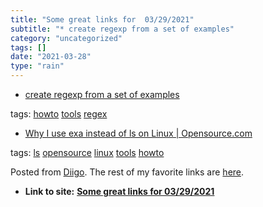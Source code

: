 ```yaml
---
title: "Some great links for  03/29/2021"
subtitle: "* create regexp from a set of examples"
category: "uncategorized"
tags: []
date: "2021-03-28"
type: "rain"
---
```

* [create regexp from a set of examples](<https://github.com/pemistahl/grex>)

tags: [howto](<https://www.diigo.com/user/pitosalas/howto>)
[tools](<https://www.diigo.com/user/pitosalas/tools>)
[regex](<https://www.diigo.com/user/pitosalas/regex>)

  * [Why I use exa instead of ls on Linux | Opensource.com](<https://opensource.com/article/21/3/replace-ls-exa>)

tags: [ls](<https://www.diigo.com/user/pitosalas/ls>)
[opensource](<https://www.diigo.com/user/pitosalas/opensource>)
[linux](<https://www.diigo.com/user/pitosalas/linux>)
[tools](<https://www.diigo.com/user/pitosalas/tools>)
[howto](<https://www.diigo.com/user/pitosalas/howto>)

Posted from [Diigo](<https://www.diigo.com>). The rest of my favorite links
are [here](<https://www.diigo.com/user/pitosalas>).


* **Link to site:** **[Some great links for  03/29/2021](None)**